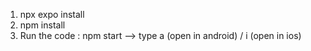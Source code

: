 1. npx expo install
2. npm install
3. Run the code : npm start --> type a (open in android) / i (open in ios)
